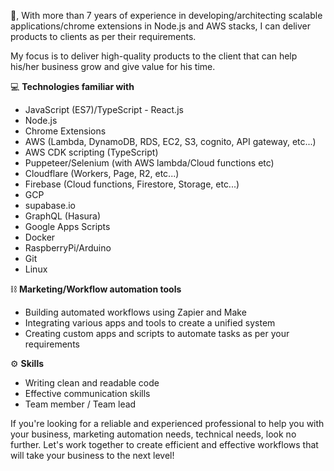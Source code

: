 👋, With more than 7 years of experience in developing/architecting scalable applications/chrome extensions in Node.js and AWS stacks, I can deliver products to clients as per their requirements.

My focus is to deliver high-quality products to the client that can help his/her business grow and give value for his time.

💻 **Technologies familiar with**

- JavaScript (ES7)/TypeScript - React.js
- Node.js
- Chrome Extensions
- AWS (Lambda, DynamoDB, RDS, EC2, S3, cognito, API gateway, etc...)
- AWS CDK scripting (TypeScript)
- Puppeteer/Selenium (with AWS lambda/Cloud functions etc)
- Cloudflare (Workers, Page, R2, etc...)
- Firebase (Cloud functions, Firestore, Storage, etc...)
- GCP
- supabase.io
- GraphQL (Hasura)
- Google Apps Scripts
- Docker
- RaspberryPi/Arduino
- Git
- Linux

⛓️ **Marketing/Workflow automation tools**

- Building automated workflows using Zapier and Make
- Integrating various apps and tools to create a unified system
- Creating custom apps and scripts to automate tasks as per your requirements

⚙️ **Skills**

- Writing clean and readable code
- Effective communication skills
- Team member / Team lead

If you're looking for a reliable and experienced professional to help you with your business, marketing automation needs, technical needs, look no further. Let's work together to create efficient and effective workflows that will take your business to the next level!
